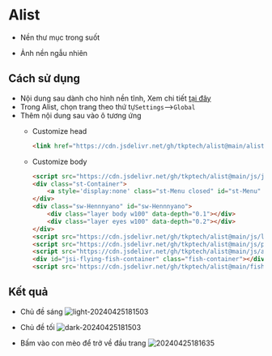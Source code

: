 # Alist  

* Nền thư mục trong suốt

* Ảnh nền ngẫu nhiên

## Cách sử dụng  
   * Nội dung sau dành cho hình nền tĩnh, Xem chi tiết [tại đây](https://github.com/TheSmallHanCat/Better_Alist/issues/7)
   * Trong Alist, chọn trang theo thứ tự```Settings```-->```Global```
   * Thêm nội dung sau vào ô tương ứng
     * Customize head  
        ```html
        <link href="https://cdn.jsdelivr.net/gh/tkptech/alist@main/alist.css" rel="stylesheet" type="text/css">  
        ```  

     * Customize body  

        ```html
        <script src="https://cdn.jsdelivr.net/gh/tkptech/alist@main/js/jq.js"></script>
        <div class="st-Container">
            <a style='display:none' class="st-Menu closed" id="st-Menu" href="javascript:void(0);"></a>
        </div>
        <div class="sw-Hennnyano" id="sw-Hennnyano">
            <div class="layer body w100" data-depth="0.1"></div>
            <div class="layer eyes w100" data-depth="0.2"></div>
        </div>
        <script src="https://cdn.jsdelivr.net/gh/tkptech/alist@main/js/lib.js"></script>
        <script src="https://cdn.jsdelivr.net/gh/tkptech/alist@main/js/parallax.min.js"></script>
        <script src="https://cdn.jsdelivr.net/gh/tkptech/alist@main/js/app.bundle.js"></script>
        <div id="jsi-flying-fish-container" class="fish-container"></div>
        <script src='https://cdn.jsdelivr.net/gh/tkptech/alist@main/fish.js'></script>
        ```

## Kết quả
* Chủ đề sáng
![light-20240425181503](https://github.com/TheSmallHanCat/Better_Alist/assets/109069769/6c5a7317-df58-4bc8-b469-92c8e664754b)

* Chủ đề tối
![dark-20240425181503](https://github.com/TheSmallHanCat/Better_Alist/assets/109069769/24f1a8ad-76b5-4f19-8a26-c541e97b36b9)

* Bấm vào con mèo để trở về đầu trang
![20240425181635](https://github.com/TheSmallHanCat/Better_Alist/assets/109069769/7b006d58-612c-47e4-83d9-7f6c8b6ebf41)
